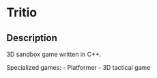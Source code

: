 # Tritio

## Description 

3D sandbox game written in C++.

Specialized games:
	- Platformer
	- 3D tactical game
